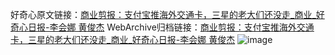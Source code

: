 好奇心原文链接：[商业剪报：支付宝推海外交通卡，三星的老大们还没走_商业_好奇心日报-李会娜 黄俊杰](https://www.qdaily.com/articles/4031.html)
WebArchive归档链接：[商业剪报：支付宝推海外交通卡，三星的老大们还没走_商业_好奇心日报-李会娜 黄俊杰](http://web.archive.org/web/20190623153501/https://www.qdaily.com/articles/4031.html)
![image](http://ww3.sinaimg.cn/large/007d5XDpgy1g3vdto5fk9j30u03qhhdt)